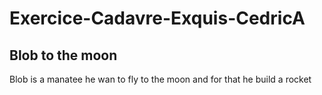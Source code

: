 # Exercice-Cadavre-Exquis-CedricA

## Blob to the moon

Blob is a manatee
he wan to fly to the moon
and for that he build a rocket